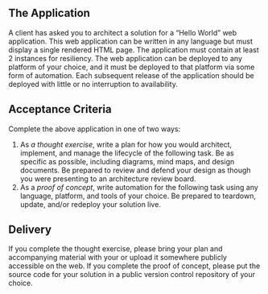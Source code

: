 ## The Application
A client has asked you to architect a solution for a “Hello World” web application. This web application can be written in any language but must display a single rendered HTML page. The application must contain at least 2 instances for resiliency. The web application can be deployed to any platform of your choice, and it must be deployed to that platform via some form of automation. Each subsequent release of the application should be deployed with little or no interruption to availability.

## Acceptance Criteria
Complete the above application in one of two ways:
1. As _a thought exercise_, write a plan for how you would architect, implement, and manage the lifecycle of the following task. Be as specific as possible, including diagrams, mind maps, and design documents. Be prepared to review and defend your design as though you were presenting to an architecture review board.
1. As a _proof of concept_, write automation for the following task using any language, platform, and tools of your choice. Be prepared to teardown, update, and/or redeploy your solution live.

## Delivery
If you complete the thought exercise, please bring your plan and accompanying material with your or upload it somewhere publicly accessible on the web.
If you complete the proof of concept, please put the source code for your solution in a public version control repository of your choice.

